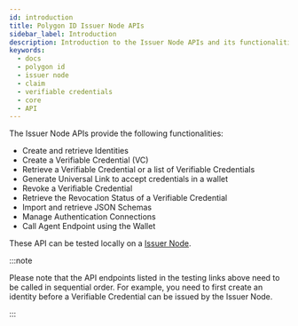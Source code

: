 ```yaml
---
id: introduction
title: Polygon ID Issuer Node APIs
sidebar_label: Introduction
description: Introduction to the Issuer Node APIs and its functionalities.
keywords:
  - docs
  - polygon id
  - issuer node
  - claim
  - verifiable credentials
  - core
  - API
---
```


The Issuer Node APIs provide the following functionalities:

- Create and retrieve Identities
- Create a Verifiable Credential (VC)
- Retrieve a Verifiable Credential or a list of Verifiable Credentials
- Generate Universal Link to accept credentials in a wallet
- Revoke a Verifiable Credential
- Retrieve the Revocation Status of a Verifiable Credential
- Import and retrieve JSON Schemas
- Manage Authentication Connections 
- Call Agent Endpoint using the Wallet 

These API can be tested locally on a <a href="https://issuer-node-core-api-testing.privado.id/" target="_blank">Issuer Node</a>.

:::note

Please note that the API endpoints listed in the testing links above need to be called in sequential order. For example, you need to first create an identity before a Verifiable Credential can be issued by the Issuer Node.

:::
